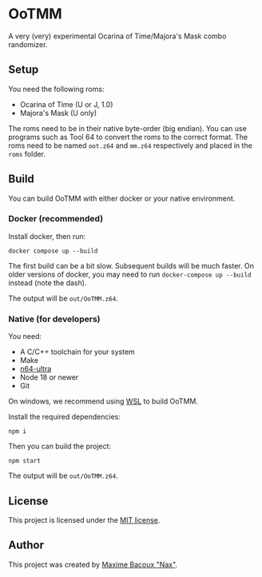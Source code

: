 # OoTMM

A very (very) experimental Ocarina of Time/Majora's Mask combo randomizer.

## Setup

You need the following roms:

 * Ocarina of Time (U or J, 1.0)
 * Majora's Mask (U only)

The roms need to be in their native byte-order (big endian). You can use programs such as Tool 64 to convert the roms to the correct format.
The roms need to be named `oot.z64` and `mm.z64` respectively and placed in the `roms` folder.

## Build

You can build OoTMM with either docker or your native environment.

### Docker (recommended)

Install docker, then run:

    docker compose up --build

The first build can be a bit slow. Subsequent builds will be much faster.
On older versions of docker, you may need to run `docker-compose up --build` instead (note the dash).

The output will be `out/OoTMM.z64`.

### Native (for developers)

You need:

 * A C/C++ toolchain for your system
 * Make
 * [n64-ultra](https://github.com/glankk/n64)
 * Node 18 or newer
 * Git

On windows, we recommend using [WSL](https://docs.microsoft.com/en-us/windows/wsl/install-win10) to build OoTMM.

Install the required dependencies:

    npm i

Then you can build the project:

    npm start

The output will be `out/OoTMM.z64`.

## License

This project is licensed under the [MIT license](LICENSE).

## Author

This project was created by [Maxime Bacoux "Nax"](https://github.com/Nax).
